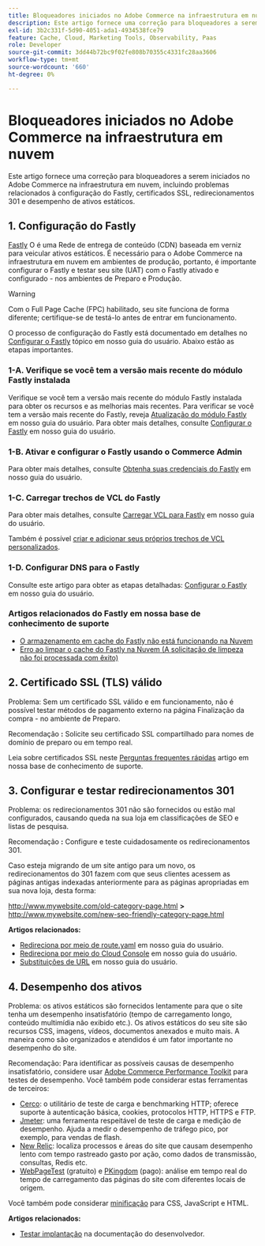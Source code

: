 ```yaml
---
title: Bloqueadores iniciados no Adobe Commerce na infraestrutura em nuvem
description: Este artigo fornece uma correção para bloqueadores a serem iniciados no Adobe Commerce na infraestrutura em nuvem, incluindo problemas relacionados à configuração do Fastly, certificados SSL, redirecionamentos 301 e desempenho de ativos estáticos.
exl-id: 3b2c331f-5d90-4051-ada1-4934538fce79
feature: Cache, Cloud, Marketing Tools, Observability, Paas
role: Developer
source-git-commit: 3dd44b72bc9f02fe808b70355c4331fc28aa3606
workflow-type: tm+mt
source-wordcount: '660'
ht-degree: 0%

---
```


# Bloqueadores iniciados no Adobe Commerce na infraestrutura em nuvem

Este artigo fornece uma correção para bloqueadores a serem iniciados no Adobe Commerce na infraestrutura em nuvem, incluindo problemas relacionados à configuração do Fastly, certificados SSL, redirecionamentos 301 e desempenho de ativos estáticos.

## 1. Configuração do Fastly

[Fastly](https://www.fastly.com/) O é uma Rede de entrega de conteúdo (CDN) baseada em verniz para veicular ativos estáticos. É necessário para o Adobe Commerce na infraestrutura em nuvem em ambientes de produção, portanto, é importante configurar o Fastly e testar seu site (UAT) com o Fastly ativado e configurado - nos ambientes de Preparo e Produção.

>[!WARNING]
>
>Com o Full Page Cache (FPC) habilitado, seu site funciona de forma diferente; certifique-se de testá-lo antes de entrar em funcionamento.

O processo de configuração do Fastly está documentado em detalhes no [Configurar o Fastly](https://experienceleague.adobe.com/docs/commerce-cloud-service/user-guide/cdn/setup-fastly/fastly-configuration.html) tópico em nosso guia do usuário. Abaixo estão as etapas importantes.

### 1-A. Verifique se você tem a versão mais recente do módulo Fastly instalada

Verifique se você tem a versão mais recente do módulo Fastly instalada para obter os recursos e as melhorias mais recentes. Para verificar se você tem a versão mais recente do Fastly, reveja [Atualização do módulo Fastly](https://experienceleague.adobe.com/docs/commerce-cloud-service/user-guide/cdn/setup-fastly/fastly-configuration.html#upgrade-the-fastly-module) em nosso guia do usuário. Para obter mais detalhes, consulte [Configurar o Fastly](https://experienceleague.adobe.com/docs/commerce-cloud-service/user-guide/cdn/setup-fastly/fastly-configuration.html) em nosso guia do usuário.

### 1-B. Ativar e configurar o Fastly usando o Commerce Admin

Para obter mais detalhes, consulte [Obtenha suas credenciais do Fastly](https://experienceleague.adobe.com/docs/commerce-cloud-service/user-guide/cdn/setup-fastly/fastly-configuration.html#get-fastly-credentials) em nosso guia do usuário.

### 1-C. Carregar trechos de VCL do Fastly

Para obter mais detalhes, consulte [Carregar VCL para Fastly](https://experienceleague.adobe.com/docs/commerce-cloud-service/user-guide/cdn/setup-fastly/fastly-configuration.html) em nosso guia do usuário.

Também é possível [criar e adicionar seus próprios trechos de VCL personalizados](https://experienceleague.adobe.com/docs/commerce-cloud-service/user-guide/cdn/custom-vcl-snippets/fastly-vcl-custom-snippets.html).

### 1-D. Configurar DNS para o Fastly


Consulte este artigo para obter as etapas detalhadas: [Configurar o Fastly](https://experienceleague.adobe.com/docs/commerce-cloud-service/user-guide/cdn/setup-fastly/fastly-configuration.html#update-dns-configuration-with-development-settings) em nosso guia do usuário.

### Artigos relacionados do Fastly em nossa base de conhecimento de suporte

* [O armazenamento em cache do Fastly não está funcionando na Nuvem](/help/troubleshooting/miscellaneous/fastly-caching-is-not-working-on-magento-cloud.md)
* [Erro ao limpar o cache do Fastly na Nuvem (A solicitação de limpeza não foi processada com êxito)](/help/troubleshooting/miscellaneous/error-purging-fastly-cache-on-cloud-the-purge-request-was-not-processed-successfully.md)

## 2. Certificado SSL (TLS) válido

Problema: Sem um certificado SSL válido e em funcionamento, não é possível testar métodos de pagamento externo na página Finalização da compra - no ambiente de Preparo.

Recomendação **:** Solicite seu certificado SSL compartilhado para nomes de domínio de preparo ou em tempo real.

Leia sobre certificados SSL neste [Perguntas frequentes rápidas](/help/announcements/adobe-commerce-announcements/magento-ssl-tls-certificate-requirements-and-clean-up.md) artigo em nossa base de conhecimento de suporte.

## 3. Configurar e testar redirecionamentos 301

Problema: os redirecionamentos 301 não são fornecidos ou estão mal configurados, causando queda na sua loja em classificações de SEO e listas de pesquisa.

Recomendação **:** Configure e teste cuidadosamente os redirecionamentos 301.

Caso esteja migrando de um site antigo para um novo, os redirecionamentos do 301 fazem com que seus clientes acessem as páginas antigas indexadas anteriormente para as páginas apropriadas em sua nova loja, desta forma:

http://www.mywebsite.com/old-category-page.html **>** http://www.mywebsite.com/new-seo-friendly-category-page.html

**Artigos relacionados:**

* [Redireciona por meio de route.yaml](https://experienceleague.adobe.com/docs/commerce-cloud-service/user-guide/configure/routes/redirects.html) em nosso guia do usuário.
* [Redireciona por meio do Cloud Console](https://experienceleague.adobe.com/docs/commerce-cloud-service/user-guide/project/overview.html) em nosso guia do usuário.
* [Substituições de URL](https://experienceleague.adobe.com/docs/commerce-admin/marketing/seo/url-rewrites/url-rewrite.html) em nosso guia do usuário.

## 4. Desempenho dos ativos

Problema: os ativos estáticos são fornecidos lentamente para que o site tenha um desempenho insatisfatório (tempo de carregamento longo, conteúdo multimídia não exibido etc.). Os ativos estáticos do seu site são recursos CSS, imagens, vídeos, documentos anexados e muito mais. A maneira como são organizados e atendidos é um fator importante no desempenho do site.

Recomendação: Para identificar as possíveis causas de desempenho insatisfatório, considere usar [Adobe Commerce Performance Toolkit](https://github.com/magento/magento2/tree/2.3/setup/performance-toolkit) para testes de desempenho. Você também pode considerar estas ferramentas de terceiros:

* [Cerco](https://www.joedog.org/siege-home/): o utilitário de teste de carga e benchmarking HTTP; oferece suporte à autenticação básica, cookies, protocolos HTTP, HTTPS e FTP.
* [Jmeter](https://jmeter.apache.org/): uma ferramenta respeitável de teste de carga e medição de desempenho. Ajuda a medir o desempenho de tráfego pico, por exemplo, para vendas de flash.
* [New Relic](https://support.newrelic.com/): localiza processos e áreas do site que causam desempenho lento com tempo rastreado gasto por ação, como dados de transmissão, consultas, Redis etc.
* [WebPageTest](https://www.webpagetest.org/) (gratuito) e [PKingdom](https://www.pingdom.com/) (pago): análise em tempo real do tempo de carregamento das páginas do site com diferentes locais de origem.

Você também pode considerar [minificação](https://experienceleague.adobe.com/docs/commerce-cloud-service/user-guide/configure-store/store-settings.html) para CSS, JavaScript e HTML.

**Artigos relacionados:**

* [Testar implantação](https://experienceleague.adobe.com/docs/commerce-cloud-service/user-guide/develop/test/staging-and-production.html) na documentação do desenvolvedor.
